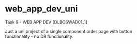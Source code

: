 # web_app_dev_uni
Task 6 - WEB APP DEV [DLBCSWAD01_1]

Just a uni project of a single component order page with button functionality - no DB functionality.
